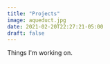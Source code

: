 ```yaml
---
title: "Projects"
image: aqueduct.jpg
date: 2021-02-20T22:27:21-05:00
draft: false
---
```


Things I'm working on.